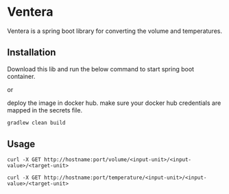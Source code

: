 # Ventera

Ventera is a spring boot library for converting the volume and temperatures.

## Installation

Download this lib and run the below command to start spring boot container.

or

deploy the image in docker hub.
make sure your docker hub credentials are mapped in the secrets file.

```bash
gradlew clean build
```

## Usage

```
curl -X GET http://hostname:port/volume/<input-unit>/<input-value>/<target-unit>
```

```
curl -X GET http://hostname:port/temperature/<input-unit>/<input-value>/<target-unit>
```
